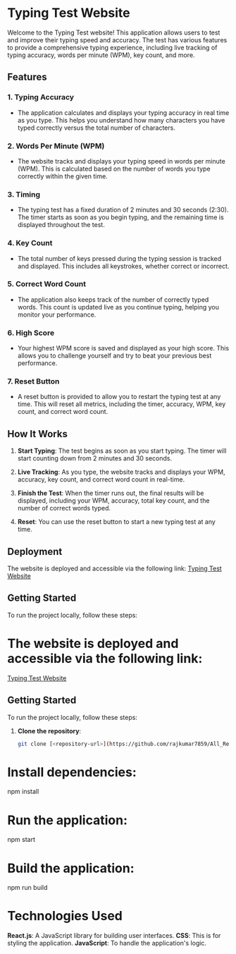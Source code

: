 # Typing Test Website

Welcome to the Typing Test website! This application allows users to test and improve their typing speed and accuracy. The test has various features to provide a comprehensive typing experience, including live tracking of typing accuracy, words per minute (WPM), key count, and more.

## Features

### 1. **Typing Accuracy**
   - The application calculates and displays your typing accuracy in real time as you type. This helps you understand how many characters you have typed correctly versus the total number of characters.

### 2. **Words Per Minute (WPM)**
   - The website tracks and displays your typing speed in words per minute (WPM). This is calculated based on the number of words you type correctly within the given time.

### 3. **Timing**
   - The typing test has a fixed duration of 2 minutes and 30 seconds (2:30). The timer starts as soon as you begin typing, and the remaining time is displayed throughout the test.

### 4. **Key Count**
   - The total number of keys pressed during the typing session is tracked and displayed. This includes all keystrokes, whether correct or incorrect.

### 5. **Correct Word Count**
   - The application also keeps track of the number of correctly typed words. This count is updated live as you continue typing, helping you monitor your performance.

### 6. **High Score**
   - Your highest WPM score is saved and displayed as your high score. This allows you to challenge yourself and try to beat your previous best performance.

### 7. **Reset Button**
   - A reset button is provided to allow you to restart the typing test at any time. This will reset all metrics, including the timer, accuracy, WPM, key count, and correct word count.

## How It Works

1. **Start Typing**: The test begins as soon as you start typing. The timer will start counting down from 2 minutes and 30 seconds.

2. **Live Tracking**: As you type, the website tracks and displays your WPM, accuracy, key count, and correct word count in real-time.

3. **Finish the Test**: When the timer runs out, the final results will be displayed, including your WPM, accuracy, total key count, and the number of correct words typed.

4. **Reset**: You can use the reset button to start a new typing test at any time.

## Deployment

The website is deployed and accessible via the following link:
[Typing Test Website](https://chaabiassigntypingtestreact-65gwnj74p-rajkumar7859s-projects.vercel.app/)

## Getting Started

To run the project locally, follow these steps:

# The website is deployed and accessible via the following link:
[Typing Test Website](https://chaabiassigntypingtestreact-65gwnj74p-rajkumar7859s-projects.vercel.app/)

## Getting Started

To run the project locally, follow these steps:

1. **Clone the repository**:
   ```bash
   git clone [<repository-url>](https://github.com/rajkumar7859/All_React_app/tree/3cdd710bb0cb9c5802238da7b3f489be691c6451/company_assignment_Typing_test_masai/Chaabi_assing)

# Install dependencies:
npm install

# Run the application:
npm start

# Build the application:
npm run build

# Technologies Used
**React.js**: A JavaScript library for building user interfaces.
**CSS**: This is for styling the application.
**JavaScript**: To handle the application's logic.
